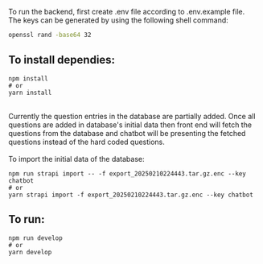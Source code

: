 To run the backend, first create .env file according to .env.example file.\
The keys can be generated by using the following shell command:
```bash
openssl rand -base64 32
```
## To install dependies:
```
npm install
# or
yarn install
```

<br/>
Currently the question entries in the database are partially added. Once all questions are added in database's initial data then front end will fetch the questions from the database and chatbot will be presenting the fetched questions instead of the hard coded questions.<br/><br/>
To import the initial data of the database:

```
npm run strapi import -- -f export_20250210224443.tar.gz.enc --key chatbot
# or
yarn strapi import -f export_20250210224443.tar.gz.enc --key chatbot
```


## To run:
```
npm run develop
# or
yarn develop
```